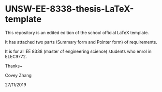 # UNSW-EE-8338-thesis-LaTeX-template
This repository is an edited edition of the school official LaTeX template.

It has attached two parts (Summary form and Pointer form) of requirements. 

It is for all EE 8338 (master of engineering science) students who enrol in ELEC9772.

Thanks~

Covey Zhang

27/11/2019
